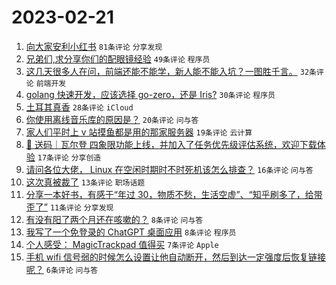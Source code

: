 # 2023-02-21

1. [向大家安利小红书](https://www.v2ex.com/t/917797) `81条评论` `分享发现`
1. [兄弟们,求分享你们的配眼镜经验](https://www.v2ex.com/t/917805) `49条评论` `程序员`
1. [这几天很多人在问，前端还能不能学，新人能不能入坑？一图胜千言。](https://www.v2ex.com/t/917813) `32条评论` `前端开发`
1. [golang 快速开发，应该选择 go-zero，还是 Iris?](https://www.v2ex.com/t/917798) `30条评论` `程序员`
1. [土耳其真香](https://www.v2ex.com/t/917804) `28条评论` `iCloud`
1. [你使用离线音乐库的原因是？](https://www.v2ex.com/t/917810) `20条评论` `问与答`
1. [家人们平时上 v 站摸鱼都是用的那家服务器](https://www.v2ex.com/t/917803) `19条评论` `云计算`
1. [🎁 送码｜瓦尔登 四象限功能上线，并加入了任务优先级评估系统，欢迎下载体验](https://www.v2ex.com/t/917818) `17条评论` `分享创造`
1. [请问各位大佬， Linux 在空闲时期时不时死机该怎么排查？](https://www.v2ex.com/t/917806) `16条评论` `问与答`
1. [这次真被裁了](https://www.v2ex.com/t/917819) `13条评论` `职场话题`
1. [分享一本好书，有感于“年过 30，物质不愁，生活空虚”、“知乎刷多了，给带歪了”](https://www.v2ex.com/t/917821) `11条评论` `分享发现`
1. [有没有阳了两个月还在咳嗽的？](https://www.v2ex.com/t/917834) `8条评论` `问与答`
1. [我写了一个免登录的 ChatGPT 桌面应用](https://www.v2ex.com/t/917793) `8条评论` `程序员`
1. [个人感受： MagicTrackpad 值得买](https://www.v2ex.com/t/917812) `7条评论` `Apple`
1. [手机 wifi 信号弱的时候怎么设置让他自动断开，然后到达一定强度后恢复链接呢？](https://www.v2ex.com/t/917814) `6条评论` `问与答`
